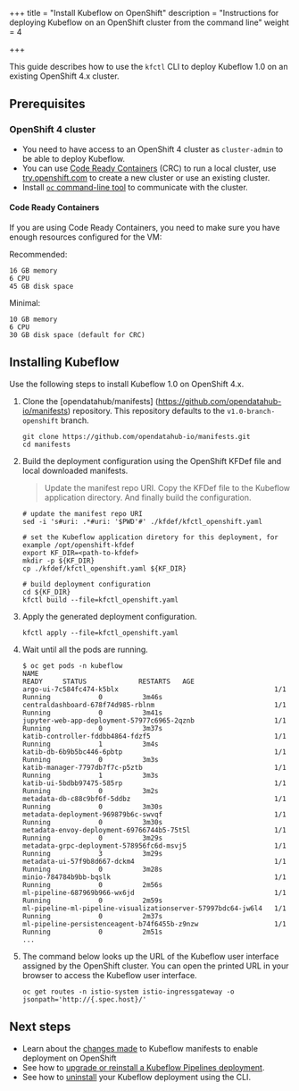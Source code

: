 +++
title = "Install Kubeflow on OpenShift"
description = "Instructions for deploying Kubeflow on an OpenShift cluster from the command line"
weight = 4
                    
+++

This guide describes how to use the `kfctl` CLI to deploy Kubeflow 1.0 on an existing OpenShift 4.x cluster.

## Prerequisites

### OpenShift 4 cluster

* You need to have access to an OpenShift 4 cluster as `cluster-admin` to be able to deploy Kubeflow.
* You can use [Code Ready Containers](https://code-ready.github.io/crc/) (CRC) to run a local cluster, use [try.openshift.com](https://try.openshift.com) to create a new cluster or use an existing cluster.
* Install [`oc` command-line tool](https://docs.openshift.com/container-platform/4.2/cli_reference/openshift_cli/getting-started-cli.html) to communicate with the cluster.

#### Code Ready Containers

If you are using Code Ready Containers, you need to make sure you have enough resources configured for the VM:

Recommended: 

```
16 GB memory
6 CPU
45 GB disk space
```

Minimal:

```
10 GB memory
6 CPU
30 GB disk space (default for CRC)
```

## Installing Kubeflow

Use the following steps to install Kubeflow 1.0 on OpenShift 4.x.

1. Clone the [opendatahub/manifests]
(https://github.com/opendatahub-io/manifests) repository. This repository defaults to the `v1.0-branch-openshift` branch.

    ```
    git clone https://github.com/opendatahub-io/manifests.git
    cd manifests
    ```

1. Build the deployment configuration using the OpenShift KFDef file and local downloaded manifests.

    > Update the manifest repo URI. Copy the KFDef file to the Kubeflow application directory. And finally build the configuration.

    ```
    # update the manifest repo URI
    sed -i 's#uri: .*#uri: '$PWD'#' ./kfdef/kfctl_openshift.yaml

    # set the Kubeflow application diretory for this deployment, for example /opt/openshift-kfdef
    export KF_DIR=<path-to-kfdef>
    mkdir -p ${KF_DIR}
    cp ./kfdef/kfctl_openshift.yaml ${KF_DIR}
    
    # build deployment configuration
    cd ${KF_DIR}
    kfctl build --file=kfctl_openshift.yaml
    ```

1. Apply the generated deployment configuration.

    ```
    kfctl apply --file=kfctl_openshift.yaml
    ```

1. Wait until all the pods are running.

    ```
    $ oc get pods -n kubeflow
    NAME                                                           READY     STATUS             RESTARTS   AGE
    argo-ui-7c584fc474-k5blx                                       1/1       Running            0          3m46s
    centraldashboard-678f74d985-rblnm                              1/1       Running            0          3m41s
    jupyter-web-app-deployment-57977c6965-2qznb                    1/1       Running            0          3m37s
    katib-controller-fddbb4864-fdzf5                               1/1       Running            1          3m4s
    katib-db-6b9b5bc446-6pbtp                                      1/1       Running            0          3m3s
    katib-manager-7797db7f7c-p5ztb                                 1/1       Running            1          3m3s
    katib-ui-5bdbb97475-585rp                                      1/1       Running            0          3m2s
    metadata-db-c88c9bf6f-5ddbz                                    1/1       Running            0          3m30s
    metadata-deployment-969879b6c-swvqf                            1/1       Running            0          3m30s
    metadata-envoy-deployment-69766744b5-75t5l                     1/1       Running            0          3m29s
    metadata-grpc-deployment-578956fc6d-msvj5                      1/1       Running            3          3m29s
    metadata-ui-57f9b8d667-dckm4                                   1/1       Running            0          3m28s
    minio-784784b9bb-bqslk                                         1/1       Running            0          2m56s
    ml-pipeline-687969b966-wx6jd                                   1/1       Running            0          2m59s
    ml-pipeline-ml-pipeline-visualizationserver-57997bdc64-jw6l4   1/1       Running            0          2m37s
    ml-pipeline-persistenceagent-b74f6455b-z9nzw                   1/1       Running            0          2m51s
    ...
    ```

1. The command below looks up the URL of the Kubeflow user interface assigned by the OpenShift cluster. You can open the printed URL in your browser to access the Kubeflow user interface.

    ```
    oc get routes -n istio-system istio-ingressgateway -o jsonpath='http://{.spec.host}/'
    ```

## Next steps

* Learn about the [changes made](https://developers.redhat.com/blog/2020/08/13/open-data-hub-0-7-adds-support-for-kubeflow-1-0//) to Kubeflow manifests to enable deployment on OpenShift
* See how to [upgrade or reinstall a Kubeflow Pipelines deployment](/docs/pipelines/upgrade/).
* See how to [uninstall](/docs/openshift/uninstall-kubeflow) your Kubeflow deployment 
  using the CLI.
